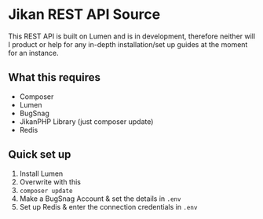 # Jikan REST API Source

This REST API is built on Lumen and is in development, therefore neither will I product or help for any in-depth installation/set up guides at the moment for an instance.


## What this requires
- Composer
- Lumen
- BugSnag
- JikanPHP Library (just composer update)
- Redis

## Quick set up
1. Install Lumen
2. Overwrite with this
3. `composer update`
4. Make a BugSnag Account & set the details in `.env`
5. Set up Redis & enter the connection credentials in `.env`